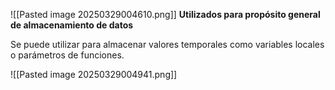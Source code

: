 ![[Pasted image 20250329004610.png]]
**Utilizados para propósito general de almacenamiento de datos**

Se puede utilizar para almacenar valores temporales como variables locales o parámetros de funciones.

![[Pasted image 20250329004941.png]]

